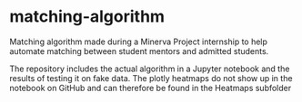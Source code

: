 # matching-algorithm
Matching algorithm made during a Minerva Project internship to help automate matching between student mentors and admitted students.

The repository includes the actual algorithm in a Jupyter notebook and the results of testing it on fake data. The plotly heatmaps do not show up in the notebook on GitHub and can therefore be found in the Heatmaps subfolder
